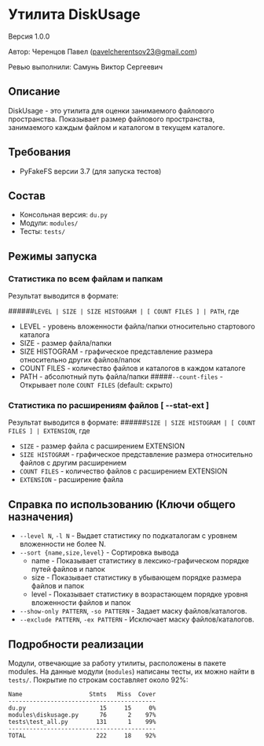 ﻿# Утилита DiskUsage

Версия 1.0.0

Автор: Черенцов Павел (pavelcherentsov23@gmail.com)

Ревью выполнили: Самунь Виктор Сергеевич


## Описание
DiskUsage - это утилита для оценки занимаемого файлового пространства. 
Показывает размер файлового пространства, занимаемого каждым 
файлом и каталогом в текущем каталоге.

## Требования
* PyFakeFS версии 3.7 (для запуска тестов)

## Состав
* Консольная версия: `du.py`
* Модули: `modules/`
* Тесты: `tests/` 

## Режимы запуска
### Статистика по всем файлам и папкам
Результат выводится в формате:

######`LEVEL | SIZE | SIZE HISTOGRAM | [ COUNT FILES ] | PATH`, где 
* LEVEL - уровень вложенности файла/папки относительно стартового каталога
* SIZE - размер файла/папки
* SIZE HISTOGRAM - графическое представление размера относительно других файлов/папок
* COUNT FILES - количество файлов и каталогов в каждом каталоге 
* PATH - абсолютный путь файла/папки
#####`--count-files` - Открывает поле `COUNT FILES` (default: скрыто)
### Статистика по расширениям файлов [ --stat-ext ]
Результат выводится в формате:
######`SIZE | SIZE HISTOGRAM | [ COUNT FILES ] | EXTENSION`, где 
* `SIZE` - размер файла с расширением EXTENSION
* `SIZE HISTOGRAM` - графическое представление размера относительно файлов с другим
расширением
* `COUNT FILES` - количество файлов с расширением EXTENSION
* `EXTENSION` - расширение файла

## Справка по использованию (Ключи общего назначения)
* `--level N`, `-l N` - Выдает статистику по подкаталогам с уровнем вложенности не более N.
* `--sort {name,size,level}` - Сортировка вывода
  * name - Показывает статистику в лексико-графическом порядке путей файлов и папок
  * size - Показывает статистику в убывающем порядке размера файлов и папок
  * level - Показывает статистику в возрастающем порядке уровня вложенности файлов и папок
* `--show-only PATTERN`, `-so PATTERN` - Задает маску файлов/каталогов.
* `--exclude PATTERN`, `-ex PATTERN` - Исключает маску файлов/каталогов.


## Подробности реализации
Модули, отвечающие за работу утилиты, расположены в пакете modules.
На данные модули (`modules`) написаны тесты, их можно найти в `tests/`.
Покрытие по строкам составляет около 92%:

    Name                   Stmts   Miss  Cover
    ------------------------------------------
    du.py                     15     15     0%
    modules\diskusage.py      76      2    97%
    tests\test_all.py        131      1    99%
    ------------------------------------------
    TOTAL                    222     18    92%








